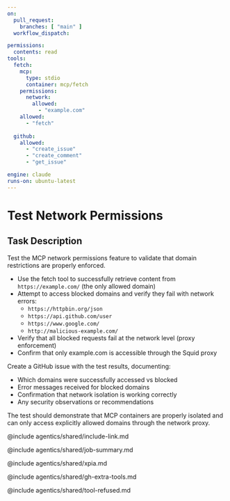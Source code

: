 ```yaml
---
on:
  pull_request:
    branches: [ "main" ]
  workflow_dispatch:

permissions:
  contents: read
tools:
  fetch:
    mcp:
      type: stdio
      container: mcp/fetch
    permissions:
      network:
        allowed: 
          - "example.com"
    allowed: 
      - "fetch"
  
  github:
    allowed:
      - "create_issue"
      - "create_comment"
      - "get_issue"

engine: claude
runs-on: ubuntu-latest
---
```


# Test Network Permissions

## Task Description

Test the MCP network permissions feature to validate that domain restrictions are properly enforced.

- Use the fetch tool to successfully retrieve content from `https://example.com/` (the only allowed domain)
- Attempt to access blocked domains and verify they fail with network errors:
  - `https://httpbin.org/json` 
  - `https://api.github.com/user`
  - `https://www.google.com/`
  - `http://malicious-example.com/`
- Verify that all blocked requests fail at the network level (proxy enforcement)
- Confirm that only example.com is accessible through the Squid proxy

Create a GitHub issue with the test results, documenting:
- Which domains were successfully accessed vs blocked
- Error messages received for blocked domains  
- Confirmation that network isolation is working correctly
- Any security observations or recommendations

The test should demonstrate that MCP containers are properly isolated and can only access explicitly allowed domains through the network proxy.

@include agentics/shared/include-link.md

@include agentics/shared/job-summary.md

@include agentics/shared/xpia.md

@include agentics/shared/gh-extra-tools.md

@include agentics/shared/tool-refused.md
